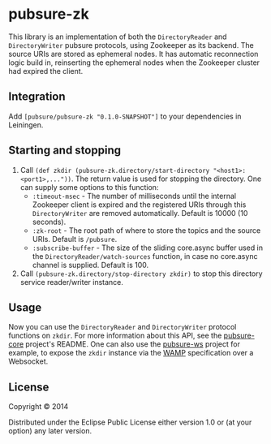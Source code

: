 # pubsure-zk

This library is an implementation of both the `DirectoryReader` and `DirectoryWriter` pubsure protocols, using Zookeeper as its backend. The source URIs are stored as ephemeral nodes. It has automatic reconnection logic build in, reinserting the ephemeral nodes when the Zookeeper cluster had expired the client.

## Integration

Add `[pubsure/pubsure-zk "0.1.0-SNAPSHOT"]` to your dependencies in Leiningen.

## Starting and stopping

1. Call `(def zkdir (pubsure-zk.directory/start-directory "<host1>:<port1>,..."))`. The return value is used for stopping the directory. One can supply some options to this function:
   * `:timeout-msec` - The number of milliseconds until the internal Zookeeper client is expired and the registered URIs through this `DirectoryWriter` are removed automatically. Default is 10000 (10 seconds).
   * `:zk-root` - The root path of where to store the topics and the source URIs. Default is `/pubsure`.
   * `:subscribe-buffer` - The size of the sliding core.async buffer used in the `DirectoryReader/watch-sources` function, in case no core.async channel is supplied. Default is 100.
2. Call `(pubsure-zk.directory/stop-directory zkdir)` to stop this directory service reader/writer instance. 

## Usage

Now you can use the `DirectoryReader` and `DirectoryWriter` protocol functions on `zkdir`. For more information about this API, see the [pubsure-core](#) project's README. One can also use the [pubsure-ws](#) project for example, to expose the `zkdir` instance via the [WAMP](#) specification over a Websocket.


## License

Copyright © 2014

Distributed under the Eclipse Public License either version 1.0 or (at
your option) any later version.
